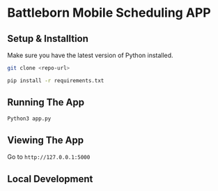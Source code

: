 # Battleborn Mobile Scheduling APP

## Setup & Installtion

Make sure you have the latest version of Python installed.

```bash
git clone <repo-url>
```

```bash
pip install -r requirements.txt
```

## Running The App

```bash
Python3 app.py
```

## Viewing The App

Go to `http://127.0.0.1:5000`


## Local Development

```bash